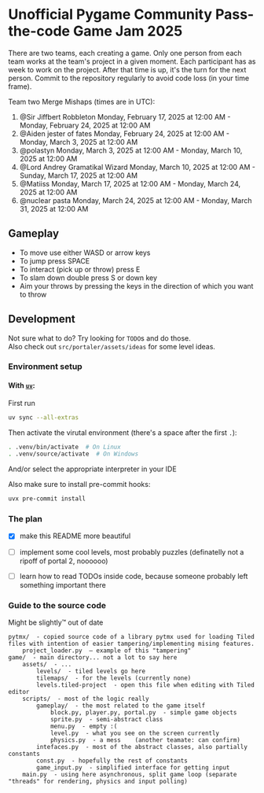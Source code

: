 # Unofficial Pygame Community Pass-the-code Game Jam 2025
There are two teams, each creating a game. Only one person from each team works at the team's project in a given moment. Each participant has as week to work on the project. After that time is up, it's the turn for the next person. Commit to the repository regularly to avoid code loss (in your time frame).

Team two Merge Mishaps (times are in UTC):
1) @Sir Jiffbert Robbleton Monday, February 17, 2025 at 12:00 AM - Monday, February 24, 2025 at 12:00 AM
2) @Aiden jester of fates Monday, February 24, 2025 at 12:00 AM - Monday, March 3, 2025 at 12:00 AM
3) @polastyn Monday, March 3, 2025 at 12:00 AM - Monday, March 10, 2025 at 12:00 AM
4) @Lord Andrey Gramatikal Wizard Monday, March 10, 2025 at 12:00 AM - Sunday, March 17, 2025 at 12:00 AM
5) @Matiiss Monday, March 17, 2025 at 12:00 AM - Monday, March 24, 2025 at 12:00 AM
6) @nuclear pasta Monday, March 24, 2025 at 12:00 AM - Monday, March 31, 2025 at 12:00 AM

## Gameplay
- To move use either WASD or arrow keys
- To jump press SPACE
- To interact (pick up or throw) press E
- To slam down double press S or down key
- Aim your throws by pressing the keys in the direction of which you want to throw


## Development
Not sure what to do? Try looking for `TODO`s and do those.  
Also check out `src/portaler/assets/ideas` for some level ideas.  

### Environment setup
#### With [`uv`](https://docs.astral.sh/uv/):
First run
```bash
uv sync --all-extras
```
Then activate the virutal environment (there's a space after the first `.`):
```bash
. .venv/bin/activate  # On Linux
. .venv/source/activate  # On Windows
```
And/or select the appropriate interpreter in your IDE

Also make sure to install pre-commit hooks:
```bash
uvx pre-commit install
```


### The plan
- [x] make this README more beautiful
- [ ] implement some cool levels, most probably puzzles (definatelly not a ripoff of portal 2, noooooo)
- [ ] learn how to read TODOs inside code, because someone probably left something important there


### Guide to the source code
Might be slightly™ out of date
```
pytmx/  - copied source code of a library pytmx used for loading Tiled files with intention of easier tampering/implementing mising features.    
    project_loader.py  – example of this "tampering"
game/  - main directory... not a lot to say here
    assets/  - ...
        levels/  - tiled levels go here
        tilemaps/  - for the levels (currently none)
        levels.tiled-project  - open this file when editing with Tiled editor
    scripts/  - most of the logic really
        gameplay/  - the most related to the game itself
            block.py, player.py, portal.py  - simple game objects
            sprite.py  - semi-abstract class
            menu.py  - empty :(
            level.py  - what you see on the screen currently
            physics.py  - a mess    (another teamate: can confirm)
        intefaces.py  - most of the abstract classes, also partially constants
        const.py  - hopefully the rest of constants
        game_input.py  - simplified interface for getting input
    main.py  - using here asynchronous, split game loop (separate "threads" for rendering, physics and input polling)
```
